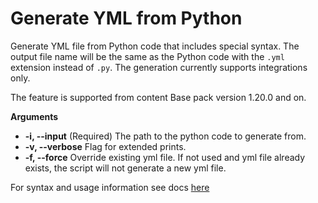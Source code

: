 # Generate YML from Python
Generate YML file from Python code that includes special syntax.
The output file name will be the same as the Python code with the `.yml` extension instead of `.py`.
The generation currently supports integrations only.

The feature is supported from content Base pack version 1.20.0 and on.

**Arguments**
* **-i, --input**
   (Required) The path to the python code to generate from.
* **-v, --verbose**
   Flag for extended prints.
* **-f, --force**
   Override existing yml file. If not used and yml file already exists, the script will not generate a new yml file.

For syntax and usage information see docs [here](https://xsoar.pan.dev/docs/integrations/yml-from-python-code-gen.md)
